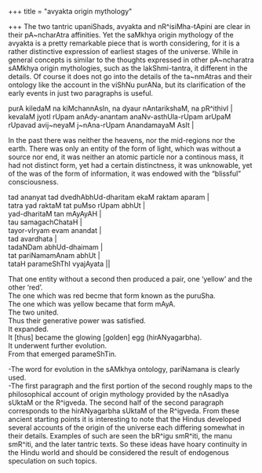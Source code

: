+++
title = "avyakta origin mythology"

+++
The two tantric upaniShads, avyakta and nR^isiMha-tApini are clear in
their pA\~ncharAtra affinities. Yet the saMkhya origin mythology of the
avyakta is a pretty remarkable piece that is worth considering, for it
is a rather distinctive expression of earliest stages of the universe.
While in general concepts is similar to the thoughts expressed in other
pA\~ncharatra sAMkhya origin mythologies, such as the lakShmi-tantra, it
different in the details. Of course it does not go into the details of
the ta\~nmAtras and their ontology like the account in the viShNu
purANa, but its clarification of the early events in just two paragraphs
is useful.

purA kiledaM na kiMchannAsIn, na dyaur nAntarikshaM, na pR^ithivI |  
kevalaM jyotI rUpam anAdy-anantam anaNv-asthUla-rUpam arUpaM rUpavad
avij\~neyaM j\~nAna-rUpam AnandamayaM AsIt |

In the past there was neither the heavens, nor the mid-regions nor the
earth. There was only an entity of the form of light, which was without
a source nor end, it was neither an atomic particle nor a continous
mass, it had not distinct form, yet had a certain distinctness, it was
unknowable, yet of the was of the form of information, it was endowed
with the “blissful” consciousness.

tad ananyat tad dvedhAbhUd-dharitam ekaM raktam aparam |  
tatra yad raktaM tat puMso rUpam abhUt |   
yad-dharitaM tan mAyAyAH |  
tau samagachChataH |   
tayor-vIryam evam anandat |  
tad avardhata |  
tadaNDam abhUd-dhaimam |  
tat pariNamamAnam abhUt |   
tataH parameShThI vyajAyata ||

That one entity without a second then produced a pair, one ‘yellow’ and
the other ‘red’.  
The one which was red becme that form known as the puruSha.  
The one which was yellow became that form mAyA.  
The two united.  
Thus their generative power was satisfied.  
It expanded.  
It \[thus\] became the glowing \[golden\] egg (hirANyagarbha).  
It underwent further evolution.  
From that emerged parameShTin.

\-The word for evolution in the sAMkhya ontology, pariNamana is clearly
used.  
\-The first paragraph and the first portion of the second roughly maps
to the philosophical account of origin mythology provided by the
nAsadIya sUktaM or the R^igveda. The second half of the second paragraph
corresponds to the hirANyagarbha sUktaM of the R^igveda. From these
ancient starting points it is interesting to note that the Hindus
developed several accounts of the origin of the universe each differing
somewhat in their details. Examples of such are seen the bR^igu smR^iti,
the manu smR^iti, and the later tantric texts. So these ideas have hoary
continuity in the Hindu world and should be considered the result of
endogenous speculation on such topics.
